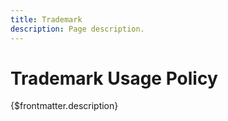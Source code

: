 ```yaml
---
title: Trademark
description: Page description.
---
```


# Trademark Usage Policy

{$frontmatter.description}
